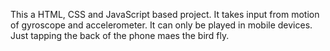 This a HTML, CSS and JavaScript based project.
It takes input from motion of gyroscope and accelerometer.
It can only be played in mobile devices.
Just tapping the back of the phone maes the bird fly.
